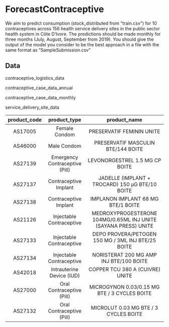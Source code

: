# ForecastContraceptive


We aim to predict consumption (stock_distributed from "train.csv") for 10 contraceptives across 156 health service delivery sites in the public sector health system in Côte D’Ivore. The predictions should be made monthly for three months (July, August, September from 2019). You should give the output of the model you consider to be the best approach in a file with the same format as “SampleSubmission.csv”

## Data 

contraceptive_logistics_data

contraceptive_case_data_annual

contraceptive_case_data_monthly

service_delivery_site_data



|product_code|product_type|product_name|
|:----:|:------:|:------:|
|AS17005|Female Condom|PRESERVATIF FEMININ UNITE|
|AS46000|Male Condom|PRESERVATIF MASCULIN BTE/144 BOITE|
|AS27139|Emergency Contraceptive (Pill)|LEVONORGESTREL 1.5 MG CP BOITE|
|AS27137|Contraceptive Implant|JADELLE (IMPLANT + TROCARD) 150 µG BTE/10 BOITE| 
|AS27138|Contraceptive Implant|IMPLANON IMPLANT 68 MG BTE/1 BOITE|
|AS21126|Injectable Contraceptive|MEDROXYPROGESTERONE 104MG/0.65ML INJ UNITE (SAYANA PRESS) UNITE|
|AS27133|Injectable Contraceptive|DEPO PROVERA/PETOGEN 150 MG / 3ML INJ BTE/25 BOITE |
|AS27134|Injectable Contraceptive|NORISTERAT 200 MG AMP INJ BTE/100 BOITE|
|AS42018|Intrauterine Device (IUD)|COPPER TCU 380 A (CUIVRE) UNITE|
|AS27000|Oral Contraceptive (Pill)|MICROGYNON 0.03/0.15 MG BTE / 3 CYCLES BOITE |
|AS27132|Oral Contraceptive (Pill)|MICROLUT 0.03 MG BTE / 3 CYCLES BOITE |
